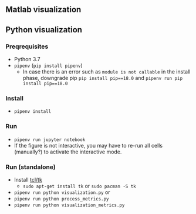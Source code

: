 ## Matlab visualization

## Python visualization

### Preqrequisites
- Python 3.7
- `pipenv` (`pip install pipenv`)
  - In case there is an error such as `module is not callable` in the install phase, downgrade pip `pip install pip==18.0` and `pipenv run pip install pip==18.0`

### Install
- `pipenv install`

### Run
- `pipenv run jupyter notebook`
- If the figure is not interactive, you may have to re-run all cells (manually?) to activate the interactive mode.

### Run (standalone)
- Install [tcl/tk](https://tcl.tk/)
  - `sudo apt-get install tk` or `sudo pacman -S tk`
- `pipenv run python visualization.py`
or
- `pipenv run python process_metrics.py`
- `pipenv run python visualization_metrics.py`

